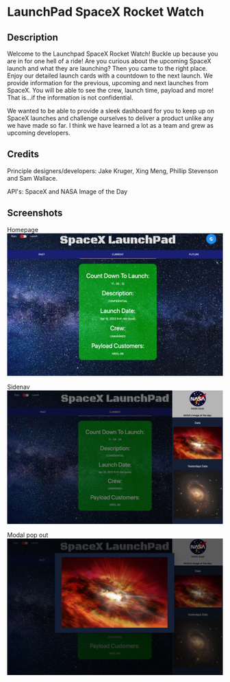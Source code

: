# LaunchPad SpaceX Rocket Watch

## Description
Welcome to the Launchpad SpaceX Rocket Watch! Buckle up because you are in for one hell of a ride! Are you curious about the upcoming SpaceX launch and what they are launching? Then you came to the right place. Enjoy our detailed launch cards with a countdown to the next launch. We provide information for the previous, upcoming and next launches from SpaceX. You will be able to see the crew, launch time, payload and more! That is...if the information is not confidential.

We wanted to be able to provide a sleek dashboard for you to keep up on SpaceX launches and challenge ourselves to deliver a product unlike any we have made so far. I think we have learned a lot as a team and grew as upcoming developers. 

## Credits
Principle designers/developers: Jake Kruger, Xing Meng, Phillip Stevenson and Sam Wallace.

API's: SpaceX and NASA Image of the Day

## Screenshots

Homepage
![Image of the LaunchPad SpaceX Rocket Watch Homepage](assets/images/homescreen.png)

Sidenav
![Image of the LaunchPad SpaceX Rocket Watch sidenav](assets/images/sidenav.png)

Modal pop out
![Image of the LaunchPad SpaceX Rocket Watch modal pop out](assets/images/modal.png)